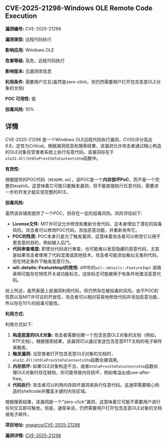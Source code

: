 ## CVE-2025-21298-Windows OLE Remote Code Execution

**漏洞编号:** CVE-2025-21298

**漏洞类型:** 远程代码执行

**影响应用:** Windows OLE

**危害等级:** 高危，远程代码执行

**影响版本:** 见漏洞库信息

**利用条件:** 需要用户交互(虽然是zero-click，但仍然需要用户打开包含恶意OLE对象的文档)

**POC 可用性:** 是

**投毒风险:** 10%

## 详情

CVE-2025-21298 是一个Windows OLE远程代码执行漏洞，CVSS评分高达9.8，定性为Critical。根据漏洞信息和搜索结果，该漏洞允许攻击者通过精心构造的OLE对象在受害者系统上执行任意代码。该漏洞存在于`ole32.dll!UtOlePresStmToContentsStm`函数中。 

**有效性:**

根据提供的POC代码（`README.md`），该POC是一个**内存损坏PoC**，而不是一个完整的exploit。这意味着它可能只能触发漏洞，但不能直接执行任意代码，需要进一步的开发才能实现完整的RCE。

**投毒风险:**

虽然该存储库提供了一个POC，但存在一定的投毒风险。风险评估如下:

*   **License文件:** MIT许可证允许修改和重新分发代码，这本身增加了潜在的投毒风险。攻击者可以修改POC代码，添加恶意功能，并重新发布它。
*   **POC的性质:**  POC本身只是为了触发漏洞，这意味着攻击者可以修改它以用于更恶意的目的，例如植入后门。
*   **代码审查难度:** 即使对代码进行审查，也可能难以发现隐藏的恶意代码，尤其是如果攻击者使用了代码混淆或其他技术。攻击者可能添加看似无害的代码，但在特定条件下触发恶意行为。
*   **wil::details::FeatureImpl的使用:** diff中的`wil::details::FeatureImpl` 调用表明可能存在特性开关或功能标志，这些标志可能被用于有条件地激活恶意代码。

综上所述，虽然表面上是漏洞利用代码，但仍然存在被投毒的风险。由于POC的性质以及MIT许可证的开放性，攻击者可以相对容易地修改代码并添加恶意功能，所以存在10%的投毒可能性。

**利用方式:**

利用方式如下:

1.  **构造恶意的OLE对象:** 攻击者需要创建一个包含恶意OLE对象的文档（例如，RTF文档）。根据搜索结果，该漏洞可以通过发送包含恶意RTF文档的电子邮件来触发。
2.  **触发漏洞:** 当受害者打开包含恶意OLE对象的文档时，`ole32.dll!UtOlePresStmToContentsStm`函数会被调用。
3.  **内存损坏:**  如果OLE对象构造不当，或者`UtOlePresStmToContentsStm`函数处理OLE对象时存在缺陷，则可能导致内存损坏，例如堆溢出或use-after-free。
4.  **代码执行:** 攻击者可以利用内存损坏漏洞来执行任意代码。这通常需要精心构造的shellcode并覆盖关键的内存区域。

根据搜索结果，该漏洞是一个“zero-click”漏洞，这意味着它可能不需要用户进行任何交互即可触发。但是，通常来说，仍然需要用户打开包含恶意OLE对象的文档或电子邮件。


**项目地址:** [ynwarcs/CVE-2025-21298](https://github.com/ynwarcs/CVE-2025-21298)

**漏洞详情:** [CVE-2025-21298](https://nvd.nist.gov/vuln/detail/CVE-2025-21298)